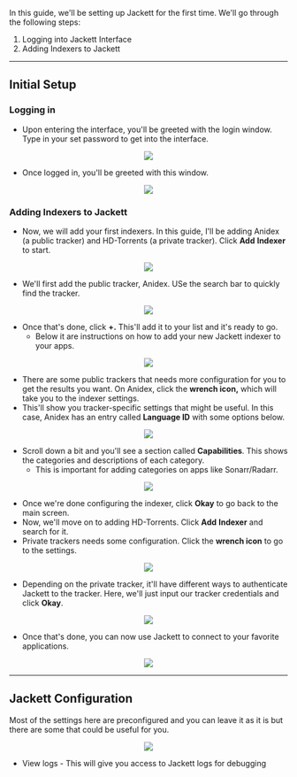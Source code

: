 In this guide, we'll be setting up Jackett for the first time. We'll go through the following steps:

1. Logging into Jackett Interface
2. Adding Indexers to Jackett

***

## Initial Setup
### Logging in

* Upon entering the interface, you'll be greeted with the login window. Type in your set password to get into the interface.

<p align="center"><img src="https://docs.usbx.me/uploads/images/gallery/2019-10/scaled-1680-/image-1571401409335.png"></p>

* Once logged in, you'll be greeted with this window.

<p align="center"><img src="https://docs.usbx.me/uploads/images/gallery/2019-10/scaled-1680-/image-1571401552882.png"></p>

### Adding Indexers to Jackett

* Now, we will add your first indexers. In this guide, I'll be adding Anidex (a public tracker) and HD-Torrents (a private tracker). Click **Add** **Indexer** to start.

<p align="center"><img src="https://docs.usbx.me/uploads/images/gallery/2019-10/scaled-1680-/image-1571402361004.png"></p>

* We'll first add the public tracker, Anidex. USe the search bar to quickly find the tracker.

<p align="center"><img src="https://docs.usbx.me/uploads/images/gallery/2019-10/scaled-1680-/image-1571402861007.png"></p>

* Once that's done, click **+.** This'll add it to your list and it's ready to go.
    * Below it are instructions on how to add your new Jackett indexer to your apps.

<p align="center"><img src="https://docs.usbx.me/uploads/images/gallery/2019-10/scaled-1680-/image-1571402938406.png"></p>

* There are some public trackers that needs more configuration for you to get the results you want. On Anidex, click the **wrench icon,** which will take you to the indexer settings.
* This'll show you tracker-specific settings that might be useful. In this case, Anidex has an entry called **Language ID** with some options below.

<p align="center"><img src="https://docs.usbx.me/uploads/images/gallery/2019-10/scaled-1680-/image-1571731756265.png"></p>

* Scroll down a bit and you'll see a section called **Capabilities**. This shows the categories and descriptions of each category.
    * This is important for adding categories on apps like Sonarr/Radarr.

<p align="center"><img src="https://docs.usbx.me/uploads/images/gallery/2019-10/scaled-1680-/image-1571731827045.png"></p>

* Once we're done configuring the indexer, click **Okay** to go back to the main screen.
* Now, we'll move on to adding HD-Torrents. Click **Add** **Indexer** and search for it.
* Private trackers needs some configuration. Click the **wrench icon** to go to the settings.

<p align="center"><img src="https://docs.usbx.me/uploads/images/gallery/2019-10/scaled-1680-/image-1571732457416.png"></p>

* Depending on the private tracker, it'll have different ways to authenticate Jackett to the tracker. Here, we'll just input our tracker credentials and click **Okay**.

<p align="center"><img src="https://docs.usbx.me/uploads/images/gallery/2019-10/scaled-1680-/image-1571732634827.png"></p>

* Once that's done, you can now use Jackett to connect to your favorite applications.

<p align="center"><img src="https://docs.usbx.me/uploads/images/gallery/2019-10/scaled-1680-/image-1571733144187.png"></p>

***

## Jackett Configuration

Most of the settings here are preconfigured and you can leave it as it is but there are some that could be useful for you.

<p align="center"><img src="https://docs.usbx.me/uploads/images/gallery/2019-10/scaled-1680-/image-1571836183523.png"></p>

* View logs - This will give you access to Jackett logs for debugging
